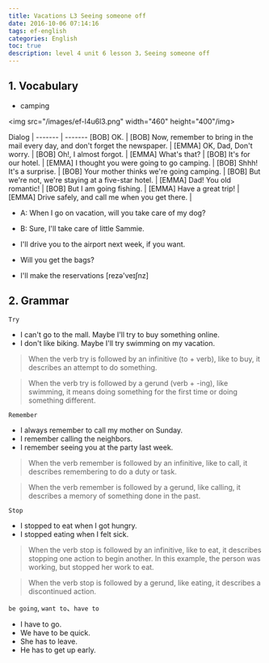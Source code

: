 ```yaml
---
title: Vacations L3 Seeing someone off
date: 2016-10-06 07:14:16
tags: ef-english
categories: English
toc: true
description: level 4 unit 6 lesson 3，Seeing someone off
---
```


## 1. Vocabulary

- camping

<img src="/images/ef-l4u6l3.png" width="460" height="400"/img>

Dialog |
------- | -------
[BOB] OK. |
[BOB] Now, remember to bring in the mail every day, and don't forget the newspaper. |
[EMMA] OK, Dad, Don't worry. |
[BOB] Oh!, I almost forgot. |
[EMMA] What's that? |
[BOB] It's for our hotel. |
[EMMA] I thought you were going to go camping. |
[BOB] Shhh! It's a surprise. |
[BOB] Your mother thinks we're going camping. |
[BOB] But we're not, we're staying at a five-star hotel. |
[EMMA] Dad! You old romantic! |
[BOB] But I am going fishing. |
[EMMA] Have a great trip! |
[EMMA] Drive safely, and call me when you get there. |



- A: When I go on vacation, will you take care of my dog?
- B: Sure, I'll take care of little Sammie.


- I'll drive you to the airport next week, if you want.

- Will you get the bags?
- I'll make the reservations [rezə'veɪʃnz] 


## 2. Grammar

`Try`

- I can't go to the mall. Maybe I'll try to buy something online.          
- I don't like biking. Maybe I'll try swimming on my vacation.

> When the verb try is followed by an infinitive (to + verb), like to buy, it describes an attempt to do something.

> When the verb try is followed by a gerund (verb + -ing), like swimming, it means doing something for the first time or doing something different.


`Remember`

- I always remember to call my mother on Sunday.
- I remember calling the neighbors.
- I remember seeing  you at the party last week.

> When the verb remember is followed by an infinitive, like to call, it describes remembering to do a duty or task.
 	 	 
> When the verb remember is followed by a gerund, like calling, it describes a memory of something done in the past.

	 
`Stop`

- I stopped to eat when I got hungry.
- I stopped eating when I felt sick.
 
> When the verb stop is followed by an infinitive, like to eat, it describes stopping one action to begin another. In this example, the person was working, but stopped her work to eat.
 
> When the verb stop is followed by a gerund, like eating, it describes a discontinued action.

`be going`, `want to`、`have to`

- I have to go.
- We have to be quick.	
- She has to leave.
- He has to get up early.

